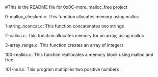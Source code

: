 #This is the README file for 0x0C-more_malloc_free project

0-malloc_checked.c: This function allocates memory using malloc

1-string_nconcat.c: This function concatenates two strings

2-calloc.c: This function allocates memory for an array, using malloc

3-array_range.c: This function creates an array of integers

100-realloc.c: This function reallocates a memory block using malloc and free

101-mul.c: This program multiplies two positive numbers

